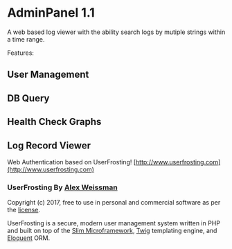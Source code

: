 # AdminPanel 1.1

A web based log viewer with the ability search logs by mutiple strings within a time range.

Features:
## User Management
## DB Query
## Health Check Graphs
## Log Record Viewer


Web Authentication based on UserFrosting!
[http://www.userfrosting.com](http://www.userfrosting.com)



### UserFrosting By [Alex Weissman](https://alexanderweissman.com)

Copyright (c) 2017, free to use in personal and commercial software as per the [license](licenses/UserFrosting.md).

UserFrosting is a secure, modern user management system written in PHP and built on top of the [Slim Microframework](http://www.slimframework.com/), [Twig](http://twig.sensiolabs.org/) templating engine, and [Eloquent](https://laravel.com/docs/5.2/eloquent#introduction) ORM.